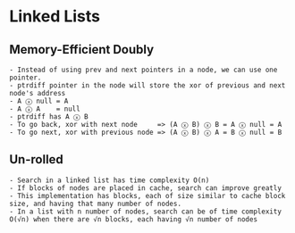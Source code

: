 # Linked Lists

## Memory-Efficient Doubly

    - Instead of using prev and next pointers in a node, we can use one pointer.
    - ptrdiff pointer in the node will store the xor of previous and next node's address
    - A ⓧ null = A
    - A ⓧ A    = null
    - ptrdiff has A ⓧ B
    - To go back, xor with next node     => (A ⓧ B) ⓧ B = A ⓧ null = A
    - To go next, xor with previous node => (A ⓧ B) ⓧ A = B ⓧ null = B

## Un-rolled

    - Search in a linked list has time complexity O(n)
    - If blocks of nodes are placed in cache, search can improve greatly
    - This implementation has blocks, each of size similar to cache block size, and having that many number of nodes.
    - In a list with n number of nodes, search can be of time complexity O(√n) when there are √n blocks, each having √n number of nodes
